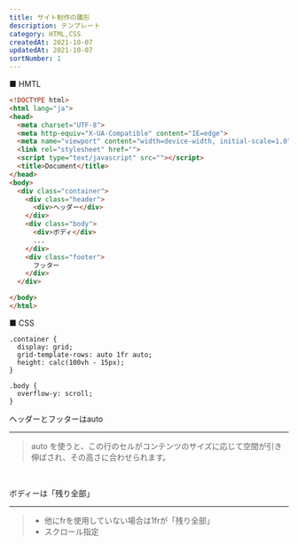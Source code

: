 ```yaml
---
title: サイト制作の雛形
description: テンプレート
category: HTML,CSS
createdAt: 2021-10-07
updatedAt: 2021-10-07
sortNumber: 1
---
```


■ HMTL

```html
<!DOCTYPE html>
<html lang="ja">
<head>
  <meta charset="UTF-8">
  <meta http-equiv="X-UA-Compatible" content="IE=edge">
  <meta name="viewport" content="width=device-width, initial-scale=1.0">
  <link rel="stylesheet" href="">
  <script type="text/javascript" src=""></script>
  <title>Document</title>
</head>
<body>
  <div class="container">
    <div class="header">
      <div>ヘッダー</div>
    </div>
    <div class="body">
      <div>ボディ</div>
      ...
    </div>
    <div class="footer">
      フッター
    </div>
  </div>

</body>
</html>

```

■ CSS
```
.container {
  display: grid;
  grid-template-rows: auto 1fr auto;
  height: calc(100vh - 15px);
}

.body {
  overflow-y: scroll;
}
```

ヘッダーとフッターはauto
<hr>

> auto を使うと、この行のセルがコンテンツのサイズに応じて空間が引き伸ばされ、その高さに合わせられます。

<br>

ボディーは「残り全部」
<hr>

> - 他にfrを使用していない場合は1frが「残り全部」
> - スクロール指定
